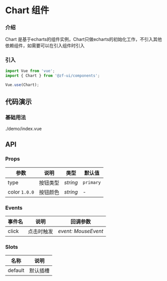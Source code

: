 # Chart 组件

### 介绍

Chart 是基于echarts的组件实例，Chart只做echarts的初始化工作，不引入其他依赖组件，如需要可以在引入组件时引入

### 引入

```js
import Vue from 'vue';
import { Chart } from '@zf-ui/components';

Vue.use(Chart);
```

## 代码演示

### 基础用法
<demo-code compact>./demo/index.vue</demo-code>

## API

### Props

| 参数          | 说明     | 类型     | 默认值    |
| ------------- | -------- | -------- | --------- |
| type          | 按钮类型 | _string_ | `primary` |
| color `1.0.0` | 按钮颜色 | _string_ | -         |

### Events

| 事件名 | 说明       | 回调参数            |
| ------ | ---------- | ------------------- |
| click  | 点击时触发 | _event: MouseEvent_ |

### Slots

| 名称    | 说明     |
| ------- | -------- |
| default | 默认插槽 |

